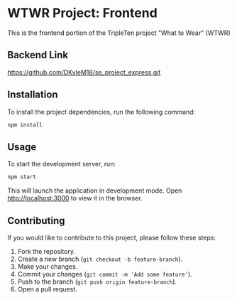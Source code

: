 # WTWR Project: Frontend

This is the frontend portion of the TripleTen project "What to Wear" (WTWR)

## Backend Link

https://github.com/DKyleM18/se_project_express.git

## Installation

To install the project dependencies, run the following command:

```bash
npm install
```

## Usage

To start the development server, run:

```bash
npm start
```

This will launch the application in development mode. Open [http://localhost:3000](http://localhost:3000) to view it in the browser.

## Contributing

If you would like to contribute to this project, please follow these steps:

1. Fork the repository.
2. Create a new branch (`git checkout -b feature-branch`).
3. Make your changes.
4. Commit your changes (`git commit -m 'Add some feature'`).
5. Push to the branch (`git push origin feature-branch`).
6. Open a pull request.
